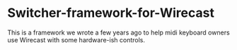 Switcher-framework-for-Wirecast
===============================

This is a framework we wrote a few years ago to help midi keyboard owners use Wirecast with some hardware-ish controls.
